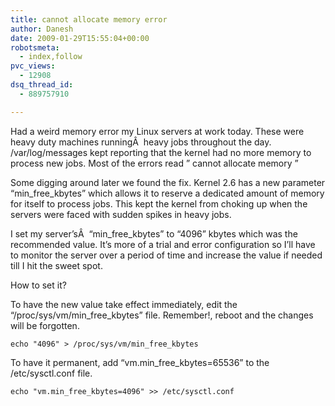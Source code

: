 ```yaml
---
title: cannot allocate memory error
author: Danesh
date: 2009-01-29T15:55:04+00:00
robotsmeta:
  - index,follow
pvc_views:
  - 12908
dsq_thread_id:
  - 889757910

---
```

Had a weird memory error my Linux servers at work today. These were heavy duty machines runningÂ  heavy jobs throughout the day. /var/log/messages kept reporting that the kernel had no more memory to process new jobs. Most of the errors read &#8221; cannot allocate memory &#8221;

Some digging around later we found the fix. Kernel 2.6 has a new parameter &#8220;min\_free\_kbytes&#8221; which allows it to reserve a dedicated amount of memory for itself to process jobs. This kept the kernel from choking up when the servers were faced with sudden spikes in heavy jobs.

I set my server&#8217;sÂ  &#8220;min\_free\_kbytes&#8221; to &#8220;4096&#8221; kbytes which was the recommended value. It&#8217;s more of a trial and error configuration so I&#8217;ll have to monitor the server over a period of time and increase the value if needed till I hit the sweet spot.

How to set it?

To have the new value take effect immediately, edit the &#8220;/proc/sys/vm/min\_free\_kbytes&#8221; file. Remember!, reboot and the changes will be forgotten.

`echo "4096" > /proc/sys/vm/min_free_kbytes`

To have it permanent, add &#8220;vm.min\_free\_kbytes=65536&#8221; to the /etc/sysctl.conf file.

`echo "vm.min_free_kbytes=4096" >> /etc/sysctl.conf`